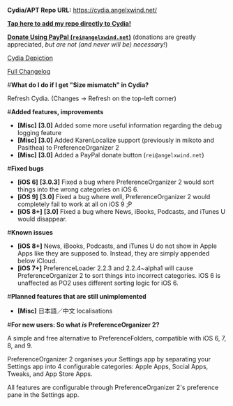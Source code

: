 **Cydia/APT Repo URL:** https://cydia.angelxwind.net/

[**Tap here to add my repo directly to Cydia!**](https://cydia.angelxwind.net/beta/add.php)

[**Donate Using PayPal (`rei@angelxwind.net`)**](https://www.paypal.com/myaccount/transfer/send/external?recipient=rei@angelxwind.net&amount=&currencyCode=USD&payment_type=Gift) (donations are greatly appreciated, *but are not (and never will be) necessary!*)

[Cydia Depiction](https://cydia.angelxwind.net/?page/net.angelxwind.preferenceorganizer2)

[Full Changelog](https://cydia.angelxwind.net/?page/net.angelxwind.preferenceorganizer2-changelog)

#**What do I do if I get "Size mismatch" in Cydia?**

Refresh Cydia. (Changes -> Refresh on the top-left corner)

#**Added features, improvements**

* **[Misc]** **[3.0]** Added some more useful information regarding the debug logging feature
* **[Misc]** **[3.0]** Added KarenLocalize support (previously in mikoto and Pasithea) to PreferenceOrganizer 2
* **[Misc]** **[3.0]** Added a PayPal donate button (`rei@angelxwind.net`)

#**Fixed bugs**

* **[iOS 6]** **[3.0.3]** Fixed a bug where PreferenceOrganizer 2 would sort things into the wrong categories on iOS 6.
* **[iOS 9]** **[3.0]** Fixed a bug where well, PreferenceOrganizer 2 would completely fail to work at all on iOS 9 ;P
* **[iOS 8+]** **[3.0]** Fixed a bug where News, iBooks, Podcasts, and iTunes U would disappear.

#**Known issues**

* **[iOS 8+]** News, iBooks, Podcasts, and iTunes U do not show in Apple Apps like they are supposed to. Instead, they are simply appended below iCloud.
* **[iOS 7+]** PreferenceLoader 2.2.3 and 2.2.4~alpha1 will cause PreferenceOrganizer 2 to sort things into incorrect categories. iOS 6 is unaffected as PO2 uses different sorting logic for iOS 6.

#**Planned features that are still unimplemented**

* **[Misc]** 日本語／中文 localisations

#**For new users: So what *is* PreferenceOrganizer 2?**

A simple and free alternative to PreferenceFolders, compatible with iOS 6, 7, 8, and 9.

PreferenceOrganizer 2 organises your Settings app by separating your Settings app into 4 configurable categories: Apple Apps, Social Apps, Tweaks, and App Store Apps.

All features are configurable through PreferenceOrganizer 2's preference pane in the Settings app.